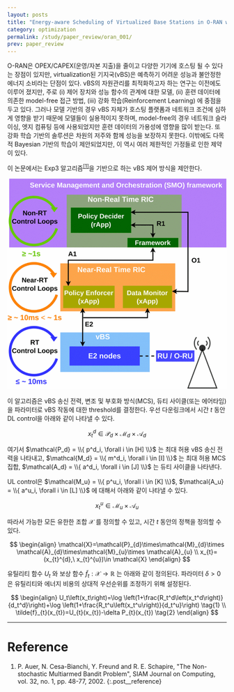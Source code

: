 ```yaml
---
layout: posts
title: "Energy-aware Scheduling of Virtualized Base Stations in O-RAN with Online Learning"
category: optimization
permalink: /study/paper_review/oran_001/
prev: paper_review
---
```


O-RAN은 OPEX/CAPEX(운영/자본 지출)을 줄이고 다양한 기기에 호스팅 될 수 있다는 장점이 있지만, virtualization된 기지국(vBS)은 예측하기 어려운 성능과 불안정한 에너지 소비라는 단점이 있다. vBS의 자원관리를 최적화하고자 하는 연구는 이전에도 이루어 졌지만, 주로 (i) 제어 장치와 성능 함수의 관계에 대한 모델, (ii) 훈련 데이터에 의존한 model-free 접근 방법, (iii) 강화 학습(Reinforcement Learning) 에 중점을 두고 있다. 그러나 모델 기반의 경우 vBS 자체가 호스팅 플랫폼과 네트워크 조건에 심하게 영향을 받기 때문에 모델들이 실용적이지 못하며, model-free의 경우 네트워크 슬라이싱, 엣지 컴퓨팅 등에 사용되었지만 훈련 데이터의 가용성에 영향을 많이 받는다. 또 강화 학습 기반의 솔루션은 차원의 저주와 함께 성능을 보장하지 못한다. 이밖에도 다목적 Bayesian 기반의 학습이 제안되었지만, 이 역시 여러 제한적인 가정들로 인한 제약이 있다.

이 논문에서는 Exp3 알고리즘<sup><a href='#Reference'>[1]</a></sup>을 기반으로 하는 vBS 제어 방식을 제안한다.

<img class="modal img__small" src="/_pages/study/paper_review/images/oran_001/1.gif" alt="<b>[Fig. 1]</b> O-RAN 호환 architecture 및 workflow."/>

이 알고리즘은 vBS 송신 전력, 변조 및 부호화 방식(MCS), 듀티 사이클(또는 에어타임)을 파라미터로 vBS 작동에 대한 threshold를 결정한다. 우선 다운링크에서 시간 $t$ 동안 DL control을 아래와 같이 나타낼 수 있다.

$$
x_{t}^{d}\in \mathcal{P}_{d}\times\mathcal{M}_{d}\times \mathcal{A}_{d}
$$

여기서 $\mathcal{P_d} = \\{ p^d_i, \forall i \in [H] \\}$ 는 최대 허용 vBS 송신 전력을 나타내고, $\mathcal{M_d} = \\{ m^d_i, \forall i \in [I] \\}$ 는 최대 허용 MCS 집합,  $\mathcal{A_d} = \\{ a^d_i, \forall i \in [J] \\}$ 는 듀티 사이클을 나타낸다.

UL control은 $\mathcal{M_u} = \\{ p^u_i, \forall i \in [K] \\}$, $\mathcal{A_u} = \\{ a^u_i, \forall i \in [L] \\}$ 에 대해서 아래와 같이 나타낼 수 있다.

$$
x_{t}^{u}\in \mathcal{M}_{u}\times \mathcal{A}_{u}
$$

따라서 가능한 모든 유한한 조합 $\mathcal{X}$ 를 정의할 수 있고, 시간 $t$ 동안의 정책을 정의할 수 있다.

$$
\begin{align}
  \mathcal{X}=\mathcal{P}_{d}\times\mathcal{M}_{d}\times \mathcal{A}_{d}\times\mathcal{M}_{u}\times \mathcal{A}_{u} \\
  x_{t}=(x_{t}^{d},\ x_{t}^{u})\in \mathcal{X}
\end{align}
$$

유틸리티 함수 $U_t$ 와 보상 함수 $\tilde{f}_{t} : \mathcal{X} \rightarrow \mathbb{R}$ 는 아래와 같이 정의된다. 파라미터 $\delta > 0$ 은 유틸리티와 에너지 비용의 상대적 우선순위를 조정하기 위해 설정된다.

$$
\begin{align}
  U_t\left(x_t\right)=\log \left(1+\frac{R_t^d\left(x_t^d\right)}{d_t^d}\right)+\log \left(1+\frac{R_t^u\left(x_t^u\right)}{d_t^u}\right) \tag{1} \\
  \tilde{f}_{t}(x_{t})=U_{t}(x_{t})-\delta P_{t}(x_{t}) \tag{2}
\end{align}
$$


---

# <a name="Reference"></a>Reference
1. P. Auer, N. Cesa-Bianchi, Y. Freund and R. E. Schapire, "The Non-stochastic Multiarmed Bandit Problem", SIAM Journal on Computing, vol. 32, no. 1, pp. 48-77, 2002.
{:.post__reference}